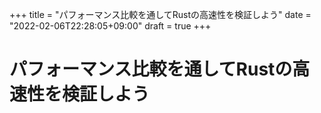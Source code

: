 +++
title = "パフォーマンス比較を通してRustの高速性を検証しよう"
date = "2022-02-06T22:28:05+09:00"
draft = true
+++

# パフォーマンス比較を通してRustの高速性を検証しよう
